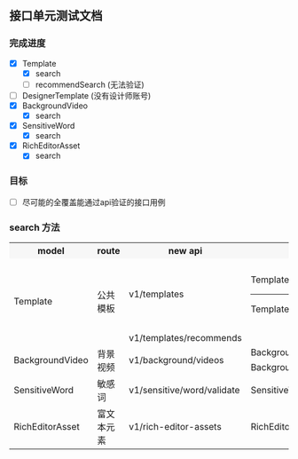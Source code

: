 ## 接口单元测试文档

### 完成进度

- [x] Template
  - [x] search
  - [ ] recommendSearch (无法验证)
- [ ] DesignerTemplate (没有设计师账号)
- [x] BackgroundVideo
  - [x] search
- [x] SensitiveWord
  - [x] search
- [x] RichEditorAsset
  - [x] search

### 目标
- [ ] 尽可能的全覆盖能通过api验证的接口用例

### search 方法

<table>
    <tr>
        <th style="background-color: #f7f7f7;">model</th> 
        <th style="background-color: #f7f7f7;">route</th> 
        <th style="background-color: #f7f7f7;">new api</th> 
        <th style="background-color: #f7f7f7;">unit test method</th> 
        <th style="background-color: #f7f7f7;">old api</th> 
   </tr>
    <tr>
        <td rowspan="2">Template</td>
        <td rowspan="2">公共模板</td>
        <td>v1/templates</td>
        <td>
          <p>TemplateTest@testSearch</p>
          <hr>
          <p>TemplateTest@testSearchCarryKeyword</p>
        </td>
        <td>
          <p><span style="color: #3d7eff;">[@testSearch]</span> /apiv2/get-ppt-template-list?sort_type=bytime</p>
          <hr>
          <p><span style="color: #e74c3c;">[@testSearchCarryKeyword] </span> /api/get-template-list?w=%E4%BD%A0%E5%A5%BD&p=1&kid_1=0&kid_2=0&ratioId=0&tag1=0&tag2=0&tag3=0&sort_type=&is_zb=0&class_id=10_30_0&width=1242&height=2208</p>
        </td>
    </tr>
    <tr>
      <td>v1/templates/recommends</td>
      <td></td>
      <td></td>
    </tr>
    <tr>
      <td rowspan="2">BackgroundVideo</td>
      <td rowspan="2">背景视频</td>
      <td rowspan="2">v1/background/videos</td>
      <td>BackgroundVideoTest@testSearch</td>
      <td><span style="color: #3d7eff;">[@testSearch]</span> /h5-api/bg-video-search</td>
    </tr>
    <tr>
      <td>BackgroundVideo@testVideoSearch</td>
      <td><span style="color: #e74c3c;">[@testVideoSearch]</span> /video/bg-video-search</td>
    </tr>
    <tr>
      <td>SensitiveWord</td>
      <td>敏感词</td>
      <td>v1/sensitive/word/validate</td>
      <td>SensitiveWordTest@testVideoSearch</td>
      <td><span style="color: #3d7eff">[@testVideoSearch]</span> /video/bg-video-search</td>
    </tr>
    <tr>
      <td>RichEditorAsset</td>
      <td>富文本元素</td>
      <td>v1/rich-editor-assets</td>
      <td>RichEditorAsset@testSearch</td>
      <td><span style="color: #3d7eff">[@testSearch]</span> /rt-api/rt-asset-search</td>
    </tr>
</table>

